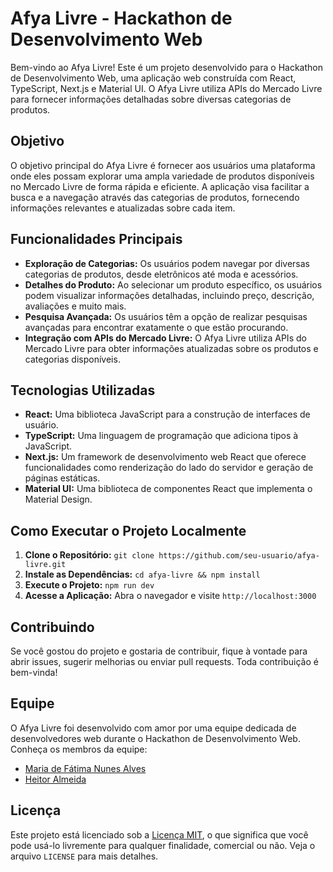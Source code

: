 # Afya Livre - Hackathon de Desenvolvimento Web

Bem-vindo ao Afya Livre! Este é um projeto desenvolvido para o Hackathon de Desenvolvimento Web, uma aplicação web construída com React, TypeScript, Next.js e Material UI. O Afya Livre utiliza APIs do Mercado Livre para fornecer informações detalhadas sobre diversas categorias de produtos.

## Objetivo

O objetivo principal do Afya Livre é fornecer aos usuários uma plataforma onde eles possam explorar uma ampla variedade de produtos disponíveis no Mercado Livre de forma rápida e eficiente. A aplicação visa facilitar a busca e a navegação através das categorias de produtos, fornecendo informações relevantes e atualizadas sobre cada item.

## Funcionalidades Principais

- **Exploração de Categorias:** Os usuários podem navegar por diversas categorias de produtos, desde eletrônicos até moda e acessórios.
- **Detalhes do Produto:** Ao selecionar um produto específico, os usuários podem visualizar informações detalhadas, incluindo preço, descrição, avaliações e muito mais.
- **Pesquisa Avançada:** Os usuários têm a opção de realizar pesquisas avançadas para encontrar exatamente o que estão procurando.
- **Integração com APIs do Mercado Livre:** O Afya Livre utiliza APIs do Mercado Livre para obter informações atualizadas sobre os produtos e categorias disponíveis.

## Tecnologias Utilizadas

- **React:** Uma biblioteca JavaScript para a construção de interfaces de usuário.
- **TypeScript:** Uma linguagem de programação que adiciona tipos à JavaScript.
- **Next.js:** Um framework de desenvolvimento web React que oferece funcionalidades como renderização do lado do servidor e geração de páginas estáticas.
- **Material UI:** Uma biblioteca de componentes React que implementa o Material Design.

## Como Executar o Projeto Localmente

1. **Clone o Repositório:** `git clone https://github.com/seu-usuario/afya-livre.git`
2. **Instale as Dependências:** `cd afya-livre && npm install`
3. **Execute o Projeto:** `npm run dev`
4. **Acesse a Aplicação:** Abra o navegador e visite `http://localhost:3000`

## Contribuindo

Se você gostou do projeto e gostaria de contribuir, fique à vontade para abrir issues, sugerir melhorias ou enviar pull requests. Toda contribuição é bem-vinda!

## Equipe

O Afya Livre foi desenvolvido com amor por uma equipe dedicada de desenvolvedores web durante o Hackathon de Desenvolvimento Web. Conheça os membros da equipe:

- [Maria de Fátima Nunes Alves](https://github.com/alvesmariadefatima)
- [Heitor Almeida](https://github.com/HeitorAllmeida)

## Licença

Este projeto está licenciado sob a [Licença MIT](https://opensource.org/licenses/MIT), o que significa que você pode usá-lo livremente para qualquer finalidade, comercial ou não. Veja o arquivo `LICENSE` para mais detalhes.